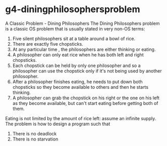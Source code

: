 g4-diningphilosophersproblem
============================
A Classic Problem - Dining Philosophers
The Dining Philosophers problem is a classic OS problem that is usually stated in very non-OS terms:
1.	Five silent philosophers sit at a table around a bowl of rice.
2.	There are exactly five chopsticks.
3.	At any particular time , the philosophers are either thinking or eating.
4.	A philosopher can only eat rice when he has both left and right chopsticks.
5.	Each chopstick can be held by only one philosopher and so a philosopher can use the chopstick only if it's not being 
    used by another philosopher.
6.	After a philosopher finishes eating, he needs to put down both chopsticks so they become available to others and 
    then he starts thinking.
7.	A philosopher can grab the chopstick on his right or the one on his left as they become available, but can't start 
    eating before getting both of them.

Eating is not limited by the amount of rice left: assume an infinite supply.
The problem is how to design a program such that
1.	There is no deadlock
2.	There is no starvation

